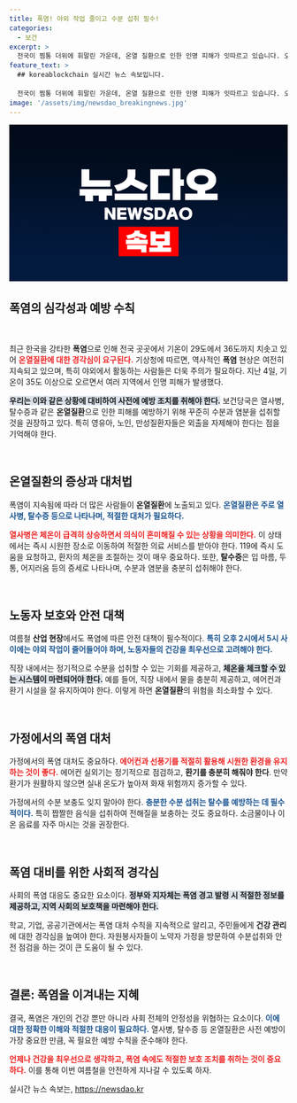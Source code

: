 ```yaml
---
title: 폭염! 야외 작업 줄이고 수분 섭취 필수!
categories:
  - 보건
excerpt: >
  전국이 찜통 더위에 휘말린 가운데, 온열 질환으로 인한 인명 피해가 잇따르고 있습니다. 오늘 기온은 29~36도로 예상되며, 특히 고온에 주의가 필요합니다. 안전을 위해 외출 자제 및 수분 섭취를 권장합니다.
feature_text: >
  ## koreablockchain 실시간 뉴스 속보입니다.

  전국이 찜통 더위에 휘말린 가운데, 온열 질환으로 인한 인명 피해가 잇따르고 있습니다. 오늘 기온은 29~36도로 예상되며, 특히 고온에 주의가 필요합니다. 안전을 위해 외출 자제 및 수분 섭취를 권장합니다.
image: '/assets/img/newsdao_breakingnews.jpg'
---
```


<p><img src="/assets/img/newsdao_breakingnews.jpg" alt="koreablockchain 속보" /></p>

<h2 data-ke-size="size26">폭염의 심각성과 예방 수칙</h2>

<p data-ke-size="size16">&nbsp;</p>

<p>최근 한국을 강타한 <b>폭염</b>으로 인해 전국 곳곳에서 기온이 29도에서 36도까지 치솟고 있어 <b><span style="color: #ee2323;">온열질환에 대한 경각심이 요구된다.</span></b> 기상청에 따르면, 역사적인 <b>폭염</b> 현상은 여전히 지속되고 있으며, 특히 야외에서 활동하는 사람들은 더욱 주의가 필요하다. 지난 4일, 기온이 35도 이상으로 오르면서 여러 지역에서 인명 피해가 발생했다.</p></p>

<p><b><span style="background-color: #21538527;">우리는 이와 같은 상황에 대비하여 사전에 예방 조치를 취해야 한다.</span></b> 보건당국은 열사병, 탈수증과 같은 <b>온열질환</b>으로 인한 피해를 예방하기 위해 꾸준히 수분과 염분을 섭취할 것을 권장하고 있다. 특히 영유아, 노인, 만성질환자들은 외출을 자제해야 한다는 점을 기억해야 한다.</p>

<p data-ke-size="size16">&nbsp;</p>

<h2 data-ke-size="size26">온열질환의 증상과 대처법</h2>

<p>폭염이 지속됨에 따라 더 많은 사람들이 <b>온열질환</b>에 노출되고 있다. <b><span style="color: #1a5490;">온열질환은 주로 열사병, 탈수증 등으로 나타나며, 적절한 대처가 필요하다.</span></b> </p>

<p><b><span style="color: #ee2323;">열사병은 체온이 급격히 상승하면서 의식이 혼미해질 수 있는 상황을 의미한다.</span></b> 이 상태에서는 즉시 시원한 장소로 이동하여 적절한 의료 서비스를 받아야 한다. 119에 즉시 도움을 요청하고, 환자의 체온을 조절하는 것이 매우 중요하다. 또한, <b>탈수증</b>은 입 마름, 두통, 어지러움 등의 증세로 나타나며, 수분과 염분을 충분히 섭취해야 한다.</p>

<p data-ke-size="size16">&nbsp;</p>

<h2 data-ke-size="size26">노동자 보호와 안전 대책</h2>

<p>여름철 <b>산업 현장</b>에서도 폭염에 따른 안전 대책이 필수적이다. <b><span style="color: #1a5490;">특히 오후 2시에서 5시 사이에는 야외 작업이 줄어들어야 하며, 노동자들의 건강을 최우선으로 고려해야 한다.</span></b> </p>

<p>직장 내에서는 정기적으로 수분을 섭취할 수 있는 기회를 제공하고, <b><span style="background-color: #21538527;">체온을 체크할 수 있는 시스템이 마련되어야 한다.</span></b> 예를 들어, 직장 내에서 물을 충분히 제공하고, 에어컨과 환기 시설을 잘 유지하여야 한다. 이렇게 하면 <b>온열질환</b>의 위험을 최소화할 수 있다.</p>

<p data-ke-size="size16">&nbsp;</p>

<h2 data-ke-size="size26">가정에서의 폭염 대처</h2>

<p>가정에서의 폭염 대처도 중요하다. <b><span style="color: #ee2323;">에어컨과 선풍기를 적절히 활용해 시원한 환경을 유지하는 것이 좋다.</span></b> 에어컨 실외기는 정기적으로 점검하고, <b>환기를 충분히 해줘야 한다</b>. 만약 환기가 원활하지 않으면 실내 온도가 높아져 화재 위험까지 증가할 수 있다.</p>

<p>가정에서의 수분 보충도 잊지 말아야 한다. <b><span style="color: #1a5490;">충분한 수분 섭취는 탈수를 예방하는 데 필수적이다.</span></b> 특히 짭짤한 음식을 섭취하여 전해질을 보충하는 것도 중요하다. 소금물이나 이온 음료를 자주 마시는 것을 권장한다.</p>

<p data-ke-size="size16">&nbsp;</p>

<h2 data-ke-size="size26">폭염 대비를 위한 사회적 경각심</h2>

<p>사회의 폭염 대응도 중요한 요소이다. <b><span style="background-color: #21538527;">정부와 지자체는 폭염 경고 발령 시 적절한 정보를 제공하고, 지역 사회의 보호책을 마련해야 한다.</span></b> </p>

<p>학교, 기업, 공공기관에서는 폭염 대처 수칙을 지속적으로 알리고, 주민들에게 <b>건강 관리</b>에 대한 경각심을 높여야 한다. 자원봉사자들이 노약자 가정을 방문하여 수분섭취와 안전 점검을 하는 것이 큰 도움이 될 수 있다.</p>

<p data-ke-size="size16">&nbsp;</p>

<h2 data-ke-size="size26">결론: 폭염을 이겨내는 지혜</h2>

<p>결국, 폭염은 개인의 건강 뿐만 아니라 사회 전체의 안정성을 위협하는 요소이다. <b><span style="color: #1a5490;">이에 대한 정확한 이해와 적절한 대응이 필요하다.</span></b> 열사병, 탈수증 등 온열질환은 사전 예방이 가장 중요한 만큼, 꼭 필요한 예방 수칙을 준수해야 한다.</p>

<p><b><span style="color: #ee2323;">언제나 건강을 최우선으로 생각하고, 폭염 속에도 적절한 보호 조치를 취하는 것이 중요하다.</span></b> 이를 통해 이번 여름철을 안전하게 지나갈 수 있도록 하자.</p>
실시간 뉴스 속보는, <a href="https://newsdao.kr" rel="dofollow">https://newsdao.kr</a>


